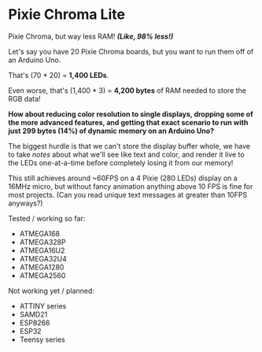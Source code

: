 # Pixie Chroma Lite

Pixie Chroma, but way less RAM! ***(Like, 98% less!)***

Let's say you have 20 Pixie Chroma boards, but you want to run them off of an Arduino Uno.

That's (70 * 20) = **1,400 LEDs**.

Even worse, that's (1,400 * 3) = **4,200 bytes** of RAM needed to store the RGB data!

**How about reducing color resolution to single displays, dropping some of the more advanced features, and getting that exact scenario to run with just **299 bytes** (14%) of dynamic memory on an Arduino Uno?**

The biggest hurdle is that we can't store the display buffer whole, we have to take *notes* about what we'll see like text and color, and render it live to the LEDs one-at-a-time before completely losing it from our memory!

This still achieves around ~60FPS on a 4 Pixie (280 LEDs) display on a 16MHz micro, but without fancy animation anything above 10 FPS is fine for most projects. (Can you read unique text messages at greater than 10FPS anyways?)

Tested / working so far:

- ATMEGA168
- ATMEGA328P
- ATMEGA16U2
- ATMEGA32U4
- ATMEGA1280
- ATMEGA2560

Not working yet / planned:

- ATTINY series
- SAMD21
- ESP8266
- ESP32
- Teensy series
